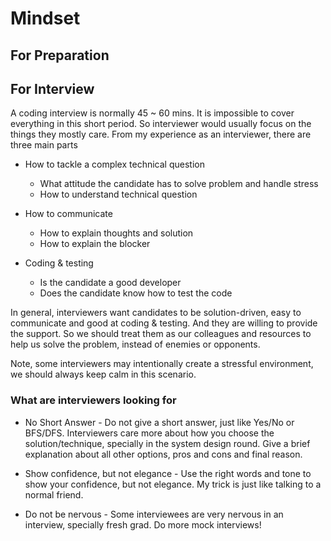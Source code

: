 # Mindset

## For Preparation

## For Interview

A coding interview is normally 45 ~ 60 mins. It is impossible to cover everything in this short period. So interviewer would usually focus on the things they mostly care. From my experience as an interviewer, there are three main parts

- How to tackle a complex technical question
  - What attitude the candidate has to solve problem and handle stress
  - How to understand technical question

- How to communicate
  - How to explain thoughts and solution
  - How to explain the blocker

- Coding & testing
  - Is the candidate a good developer
  - Does the candidate know how to test the code

In general, interviewers want candidates to be solution-driven, easy to communicate and good at coding & testing. And they are willing to provide the support. So we should treat them as our colleagues and resources to help us solve the problem, instead of enemies or opponents.

Note, some interviewers may intentionally create a stressful environment, we should always keep calm in this scenario.

### What are interviewers looking for

- No Short Answer - Do not give a short answer, just like Yes/No or BFS/DFS. Interviewers care more about how you choose the solution/technique, specially in the system design round. Give a brief explanation about all other options, pros and cons and final reason.

- Show confidence, but not elegance - Use the right words and tone to show your confidence, but not elegance. My trick is just like talking to a normal friend.

- Do not be nervous - Some interviewees are very nervous in an interview, specially fresh grad. Do more mock interviews!
